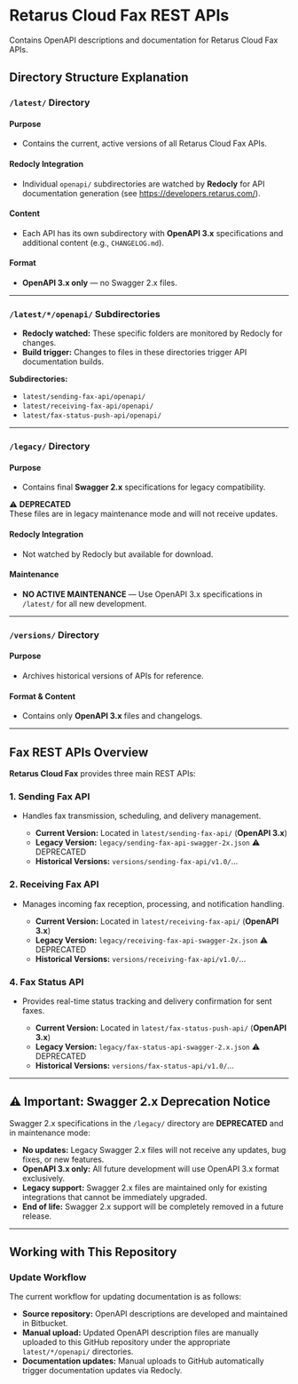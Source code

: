 # Retarus Cloud Fax REST APIs
Contains OpenAPI descriptions and documentation for Retarus Cloud Fax APIs.

## Directory Structure Explanation

### `/latest/` Directory

#### Purpose
- Contains the current, active versions of all Retarus Cloud Fax APIs.

#### Redocly Integration
- Individual `openapi/` subdirectories are watched by **Redocly** for API documentation generation (see https://developers.retarus.com/).

#### Content
- Each API has its own subdirectory with **OpenAPI 3.x** specifications and additional content (e.g., `CHANGELOG.md`).

#### Format
- **OpenAPI 3.x only** — no Swagger 2.x files.

---

### `/latest/*/openapi/` Subdirectories

- **Redocly watched:** These specific folders are monitored by Redocly for changes.
- **Build trigger:** Changes to files in these directories trigger API documentation builds.

**Subdirectories:**
- `latest/sending-fax-api/openapi/`
- `latest/receiving-fax-api/openapi/`
- `latest/fax-status-push-api/openapi/`

---

### `/legacy/` Directory

#### Purpose
- Contains final **Swagger 2.x** specifications for legacy compatibility.

⚠️ **DEPRECATED**  
These files are in legacy maintenance mode and will not receive updates.

#### Redocly Integration
- Not watched by Redocly but available for download.

#### Maintenance
- **NO ACTIVE MAINTENANCE** — Use OpenAPI 3.x specifications in `/latest/` for all new development.

---

### `/versions/` Directory

#### Purpose
- Archives historical versions of APIs for reference.

#### Format & Content
- Contains only **OpenAPI 3.x** files and changelogs.

---

## Fax REST APIs Overview

**Retarus Cloud Fax** provides three main REST APIs:

### 1. Sending Fax API
- Handles fax transmission, scheduling, and delivery management.

  - **Current Version:** Located in `latest/sending-fax-api/` (**OpenAPI 3.x**)
  - **Legacy Version:** `legacy/sending-fax-api-swagger-2x.json` ⚠️ DEPRECATED
  - **Historical Versions:** `versions/sending-fax-api/v1.0/`...

### 2. Receiving Fax API
- Manages incoming fax reception, processing, and notification handling.

  - **Current Version:** Located in `latest/receiving-fax-api/` (**OpenAPI 3.x**)
  - **Legacy Version:** `legacy/receiving-fax-api-swagger-2x.json` ⚠️ DEPRECATED
  - **Historical Versions:** `versions/receiving-fax-api/v1.0/`...

### 4. Fax Status API
- Provides real-time status tracking and delivery confirmation for sent faxes.

  - **Current Version:** Located in `latest/fax-status-push-api/` (**OpenAPI 3.x**)
  - **Legacy Version:** `legacy/fax-status-api-swagger-2.x.json` ⚠️ DEPRECATED
  - **Historical Versions:** `versions/fax-status-api/v1.0/`...

---

## ⚠️ Important: Swagger 2.x Deprecation Notice

Swagger 2.x specifications in the `/legacy/` directory are **DEPRECATED** and in maintenance mode:

- **No updates:** Legacy Swagger 2.x files will not receive any updates, bug fixes, or new features.
- **OpenAPI 3.x only:** All future development will use OpenAPI 3.x format exclusively.
- **Legacy support:** Swagger 2.x files are maintained only for existing integrations that cannot be immediately upgraded.
- **End of life:** Swagger 2.x support will be completely removed in a future release.

---

## Working with This Repository

### Update Workflow

The current workflow for updating documentation is as follows:

- **Source repository:** OpenAPI descriptions are developed and maintained in Bitbucket.
- **Manual upload:** Updated OpenAPI description files are manually uploaded to this GitHub repository under the appropriate `latest/*/openapi/` directories.
- **Documentation updates:** Manual uploads to GitHub automatically trigger documentation updates via Redocly.
